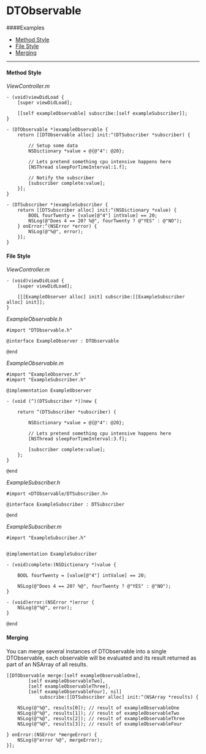 # DTObservable

####Examples

- [Method Style](#method-style)
- [File Style](#file-style)
- [Merging](#merging)

- - -

#### Method Style

_ViewController.m_
```obj-c
- (void)viewDidLoad {
    [super viewDidLoad];

    [[self exampleObservable] subscribe:[self exampleSubscriber]];
}

- (DTObservable *)exampleObservable {
    return [[DTObservable alloc] init:^(DTSubscriber *subscriber) {

		// Setup some data
		NSDictionary *value = @{@"4": @20};

		// Lets pretend something cpu intensive happens here
		[NSThread sleepForTimeInterval:1.f];
	
		// Notify the subscriber
		[subscriber complete:value];
    }];
}

- (DTSubscriber *)exampleSubscriber {
    return [[DTSubscriber alloc] init:^(NSDictionary *value) {
        BOOL fourTwenty = [value[@"4"] intValue] == 20;
        NSLog(@"Does 4 == 20? %@", fourTwenty ? @"YES" : @"NO");
    } onError:^(NSError *error) {
        NSLog(@"%@", error);
    }];
}
```

#### File Style

_ViewController.m_
```obj-c
- (void)viewDidLoad {
    [super viewDidLoad];

    [[[ExampleObserver alloc] init] subscribe:[[ExampleSubscriber alloc] init]];
}
```

_ExampleObservable.h_
```obj-c
#import "DTObservable.h"

@interface ExampleObserver : DTObservable

@end
```

_ExampleObservable.m_
```obj-c
#import "ExampleObserver.h"
#import "ExampleSubscriber.h"

@implementation ExampleObserver

- (void (^)(DTSubscriber *))new {

    return ^(DTSubscriber *subscriber) {

        NSDictionary *value = @{@"4": @20};

        // Lets pretend something cpu intensive happens here
        [NSThread sleepForTimeInterval:3.f];

        [subscriber complete:value];
    };
}

@end
```

_ExampleSubscriber.h_
```obj-c
#import <DTObservable/DTSubscriber.h>

@interface ExampleSubscriber : DTSubscriber

@end
```

_ExampleSubscriber.m_
```obj-c
#import "ExampleSubscriber.h"


@implementation ExampleSubscriber

- (void)complete:(NSDictionary *)value {

    BOOL fourTwenty = [value[@"4"] intValue] == 20;

    NSLog(@"Does 4 == 20? %@", fourTwenty ? @"YES" : @"NO");
}

- (void)error:(NSError *)error {
    NSLog(@"%@", error);
}

@end
```

#### Merging 

You can merge several instances of DTObservable into a single DTObservable, each observable will be evaluated and its result returned as part of an NSArray of all results.

```obj-c
[[DTObservable merge:[self exampleObservableOne], 
		[self exampleObservableTwo], 
		[self exampleObservableThree], 
		[self exampleObservableFour], nil] 
			subscribe:[[DTSubscriber alloc] init:^(NSArray *results) {

	NSLog(@"%@", results[0]); // result of exampleObservableOne
	NSLog(@"%@", results[1]); // result of exampleObservableTwo
	NSLog(@"%@", results[2]); // result of exampleObservableThree
	NSLog(@"%@", results[3]); // result of exampleObservableFour

} onError:(NSError *mergeError) {
	NSLog(@"error %@", mergeError);	
}];
``` 